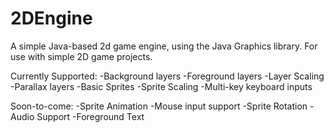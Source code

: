 # 2DEngine
A simple Java-based 2d game engine, using the Java Graphics library.
For use with simple 2D game projects.

Currently Supported:
-Background layers
-Foreground layers
-Layer Scaling
-Parallax layers
-Basic Sprites
-Sprite Scaling
-Multi-key keyboard inputs


Soon-to-come:
-Sprite Animation
-Mouse input support
-Sprite Rotation
-Audio Support
-Foreground Text

